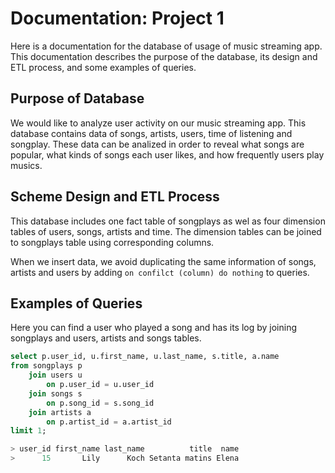 # Documentation: Project 1

Here is a documentation for the database of usage of music streaming app.
This documentation describes the purpose of the database, its design and ETL process, and some examples of queries.

## Purpose of Database

We would like to analyze user activity on our music streaming app.
This database contains data of songs, artists, users, time of listening and songplay.
These data can be analized in order to reveal what songs are popular, what kinds of songs each user likes, and how frequently users play musics.

## Scheme Design and ETL Process

This database includes one fact table of songplays as wel as four dimension tables of users, songs, artists and time.
The dimension tables can be joined to songplays table using corresponding columns.

When we insert data, we avoid duplicating the same  information of songs, artists and users by adding `on confilct (column) do nothing` to queries.

## Examples of Queries

Here you can find a user who played a song and has its log by joining songplays and users, artists and songs tables.

```sql
select p.user_id, u.first_name, u.last_name, s.title, a.name
from songplays p
    join users u
        on p.user_id = u.user_id
    join songs s
        on p.song_id = s.song_id
    join artists a
        on p.artist_id = a.artist_id
limit 1;

> user_id first_name last_name          title  name
>      15       Lily      Koch Setanta matins Elena
```
